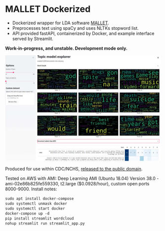 # MALLET Dockerized

+ Dockerized wrapper for LDA software [MALLET](http://mallet.cs.umass.edu/index.php).
+ Preprocesses text using spaCy and uses NLTKs stopword list.
+ API provided fastAPI, containerized by Docker, and example interface served by Streamlit.

**Work-in-progress, and unstable. Development mode only.**

![](docs/screenshot_example.jpg)

Produced for use within CDC/NCHS, [released to the public domain](LICENSE).

Tested on AWS with AMI: Deep Learning AMI (Ubuntu 18.04) Version 38.0 - ami-02e86b825fe559330, t2.large ($0.0928/hour), custom open ports 8000-9000. Install notes:

    sudo apt install docker-compose
    sudo systemctl unmask docker
    sudo systemctl start docker
    docker-compose up -d
    pip install streamlit wordcloud
    nohup streamlit run streamlit_app.py